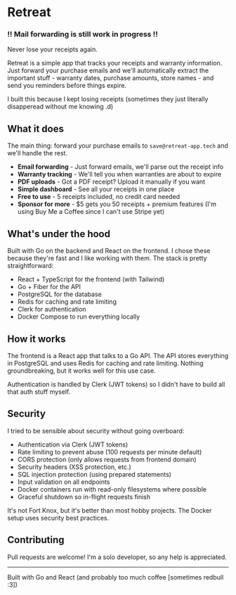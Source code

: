 # Retreat

### !! Mail forwarding is still work in progress !!

Never lose your receipts again. 

Retreat is a simple app that tracks your receipts and warranty information. Just forward your purchase emails and we'll automatically extract the important stuff - warranty dates, purchase amounts, store names - and send you reminders before things expire.

I built this because I kept losing receipts (sometimes they just literally disapperead without me knowing .d)

## What it does

The main thing: forward your purchase emails to `save@retreat-app.tech` and we'll handle the rest.

- **Email forwarding** - Just forward emails, we'll parse out the receipt info
- **Warranty tracking** - We'll tell you when warranties are about to expire
- **PDF uploads** - Got a PDF receipt? Upload it manually if you want
- **Simple dashboard** - See all your receipts in one place
- **Free to use** - 5 receipts included, no credit card needed
- **Sponsor for more** - $5 gets you 50 receipts + premium features (I'm using Buy Me a Coffee since I can't use Stripe yet)

## What's under the hood

Built with Go on the backend and React on the frontend. I chose these because they're fast and I like working with them. The stack is pretty straightforward:

- React + TypeScript for the frontend (with Tailwind)
- Go + Fiber for the API
- PostgreSQL for the database
- Redis for caching and rate limiting
- Clerk for authentication
- Docker Compose to run everything locally

## How it works

The frontend is a React app that talks to a Go API. The API stores everything in PostgreSQL and uses Redis for caching and rate limiting. Nothing groundbreaking, but it works well for this use case.

Authentication is handled by Clerk (JWT tokens) so I didn't have to build all that auth stuff myself.

## Security

I tried to be sensible about security without going overboard:

- Authentication via Clerk (JWT tokens)
- Rate limiting to prevent abuse (100 requests per minute default)
- CORS protection (only allows requests from frontend domain)
- Security headers (XSS protection, etc.)
- SQL injection protection (using prepared statements)
- Input validation on all endpoints
- Docker containers run with read-only filesystems where possible
- Graceful shutdown so in-flight requests finish

It's not Fort Knox, but it's better than most hobby projects. The Docker setup uses security best practices.

## Contributing

Pull requests are welcome! I'm a solo developer, so any help is appreciated.

---

Built with Go and React (and probably too much coffee [sometimes redbull :3])
